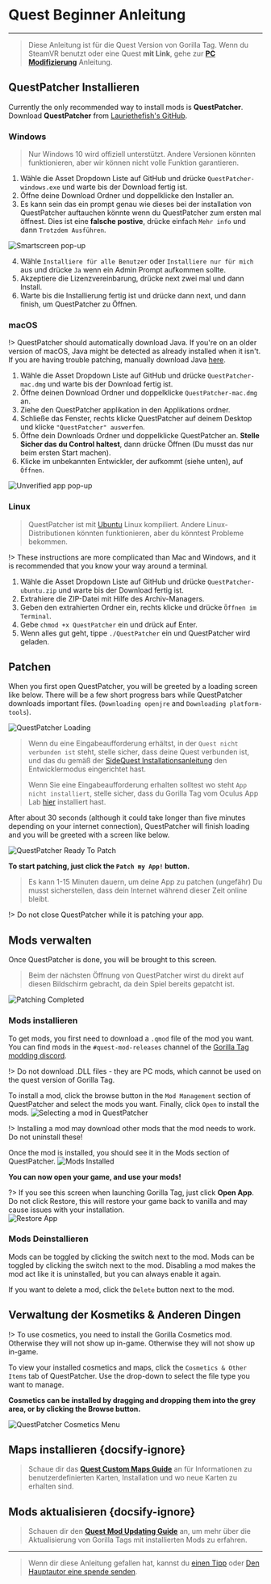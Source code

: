 # Quest Beginner Anleitung
---
>
> Diese Anleitung ist für die Quest Version von Gorilla Tag. Wenn du SteamVR benutzt oder eine Quest **mit Link**, gehe zur [**PC Modifizierung**](pc-guide) Anleitung.

<!-- <div class="horizontal bordered" data-ea-publisher="gorillatagmodding-burrito-software" data-ea-type="image" data-ea-manual="true" id="quest-mod-guide"></div> -->
<!-- Guide Page Ad -->
<ins class="adsbygoogle"
     style="display:block"
     data-ad-client="ca-pub-1965221367974935"
     data-ad-slot="2604239380"
     data-ad-format="auto"
     data-full-width-responsive="true"></ins>

## QuestPatcher Installieren

Currently the only recommended way to install mods is **QuestPatcher**. Download **QuestPatcher** from [Lauriethefish's GitHub](https://github.com/Lauriethefish/QuestPatcher/releases/latest).

### Windows

> Nur Windows 10 wird offiziell unterstützt. Andere Versionen könnten funktionieren, aber wir können nicht volle Funktion garantieren.

1. Wähle die Asset Dropdown Liste auf GitHub und drücke `QuestPatcher-windows.exe` und warte bis der Download fertig ist.
2. Öffne deine Download Ordner und doppelklicke den Installer an.
3. Es kann sein das ein prompt genau wie dieses bei der installation von QuestPatcher auftauchen könnte wenn du QuestPatcher zum ersten mal öffnest. Dies ist eine **falsche postive**, drücke einfach `Mehr info` und dann `Trotzdem Ausführen`.

![Smartscreen pop-up](../docs/files/questpatchersmartscreen.png)

4. Wähle `Installiere für alle Benutzer` oder `Installiere nur für mich` aus und drücke `Ja` wenn ein Admin Prompt aufkommen sollte.
5. Akzeptiere die Lizenzvereinbarung, drücke next zwei mal und dann Install.
6. Warte bis die Installierung fertig ist und drücke dann next, und dann finish, um QuestPatcher zu Öffnen.


### macOS

!> QuestPatcher should automatically download Java. If you're on an older version of macOS, Java might be detected as already installed when it isn't. If you are having trouble patching, manually download Java [here](https://www.java.com/en/).

1. Wähle die Asset Dropdown Liste auf GitHub und drücke `QuestPatcher-mac.dmg` und warte bis der Download fertig ist.
2. Öffne deinen Download Ordner und doppelklicke `QuestPatcher-mac.dmg` an.
3. Ziehe den QuestPatcher applikation in den Applikations ordner.
4. Schließe das Fenster, rechts klicke QuestPatcher auf deinem Desktop und klicke `"QuestPatcher" auswerfen`.
5. Öffne dein Downloads Ordner und doppelklicke QuestPatcher an. **__Stelle Sicher das du Control haltest__**, dann drücke Öffnen (Du musst das nur beim ersten Start machen).
6. Klicke im unbekannten Entwickler, der aufkommt (siehe unten), auf `Öffnen`.

![Unverified app pop-up](../docs/files/questpatchermacunverified.png)


### Linux

> QuestPatcher ist mit [Ubuntu](https://ubuntu.com/) Linux kompiliert. Andere Linux-Distributionen könnten funktionieren, aber du könntest Probleme bekommen.

!> These instructions are more complicated than Mac and Windows, and it is recommended that you know your way around a terminal.

1. Wähle die Asset Dropdown Liste auf GitHub und drücke `QuestPatcher-ubuntu.zip` und warte bis der Download fertig ist.
2. Extrahiere die ZIP-Datei mit Hilfe des Archiv-Managers.
3. Geben den extrahierten Ordner ein, rechts klicke und drücke `Öffnen im Terminal`.
4. Gebe `chmod +x QuestPatcher` ein und drück auf Enter.
5. Wenn alles gut geht, tippe `./QuestPatcher` ein und QuestPatcher wird geladen.

## Patchen

When you first open QuestPatcher, you will be greeted by a loading screen like below. There will be a few short progress bars while QuestPatcher downloads important files. (`Downloading openjre` and `Downloading platform-tools`).

![QuestPatcher Loading](../docs/files/questpatcherloading.png)

> Wenn du eine Eingabeaufforderung erhältst, in der `Quest nicht verbunden ist` steht, stelle sicher, dass deine Quest verbunden ist, und das du gemäß der [SideQuest Installationsanleitung](https://sidequestvr.com/setup-howto) den Entwicklermodus eingerichtet hast. 
> 
> Wenn Sie eine Eingabeaufforderung erhalten solltest wo steht `App nicht installiert`, stelle sicher, dass du Gorilla Tag vom Oculus App Lab [hier](https://www.oculus.com/experiences/quest/4979055762136823/) installiert hast.


After about 30 seconds (although it could take longer than five minutes depending on your internet connection), QuestPatcher will finish loading and you will be greeted with a screen like below.

![QuestPatcher Ready To Patch](../docs/files/questpatcherpatch.png)

**To start patching, just click the `Patch my App!` button.**

> Es kann 1-15 Minuten dauern, um deine App zu patchen (ungefähr) Du musst sicherstellen, dass dein Internet während dieser Zeit online bleibt.

!> Do not close QuestPatcher while it is patching your app.

## Mods verwalten

Once QuestPatcher is done, you will be brought to this screen.

> Beim der nächsten Öffnung von QuestPatcher wirst du direkt auf diesen Bildschirm gebracht, da dein Spiel bereits gepatcht ist.

![Patching Completed](../docs/files/questpatcherpatched.png)

### Mods installieren

To get mods, you first need to download a `.qmod` file of the mod you want. You can find mods in the `#quest-mod-releases` channel of the [Gorilla Tag modding discord](https://discord.gg/b2MhDBAzTv).

!> Do not download .DLL files - they are PC mods, which cannot be used on the quest version of Gorilla Tag.

To install a mod, click the browse button in the `Mod Management` section of QuestPatcher and select the mods you want. Finally, click `Open` to install the mods. ![Selecting a mod in QuestPatcher](../docs/files/questpatcherselectmod.png)

!> Installing a mod may download other mods that the mod needs to work. Do not uninstall these!

Once the mod is installed, you should see it in the Mods section of QuestPatcher. ![Mods Installed](../docs/files/questpatcherinstalledmods.png)

**You can now open your game, and use your mods!**

?> If you see this screen when launching Gorilla Tag, just click **Open App**. Do not click Restore, this will restore your game back to vanilla and may cause issues with your installation.  
![Restore App](../docs/files/restoreapp.png)

### Mods Deinstallieren

Mods can be toggled by clicking the switch next to the mod. Mods can be toggled by clicking the switch next to the mod. Disabling a mod makes the mod act like it is uninstalled, but you can always enable it again.


If you want to delete a mod, click the `Delete` button next to the mod.

## Verwaltung der Kosmetiks & Anderen Dingen

!> To use cosmetics, you need to install the Gorilla Cosmetics mod. Otherwise they will not show up in-game. Otherwise they will not show up in-game.

To view your installed cosmetics and maps, click the `Cosmetics & Other Items` tab of QuestPatcher. Use the drop-down to select the file type you want to manage.

**Cosmetics can be installed by dragging and dropping them into the grey area, or by clicking the Browse button.**

![QuestPatcher Cosmetics Menu](../docs/files/questpatcherotheritems.png)

## Maps installieren {docsify-ignore}

> Schaue dir das [**Quest Custom Maps Guide**](quest-maploading) an für Informationen zu benutzerdefinierten Karten, Installation und wo neue Karten zu erhalten sind.

## Mods aktualisieren {docsify-ignore}

> Schauen dir den [**Quest Mod Updating Guide**](quest-updating) an, um mehr über die Aktualisierung von Gorilla Tags mit installierten Mods zu erfahren.

---

> Wenn dir diese Anleitung gefallen hat, kannst du [einen Tipp](https://streamelements.com/burritosoft/tip) oder [Den Hauptautor eine spende senden](https://github.com/sponsors/burritosoftware).